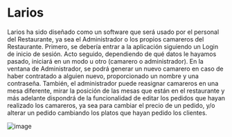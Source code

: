 # Larios
Larios ha sido diseñado como un software que será usado por el personal del Restaurante, ya sea el Administrador o los propios camareros del Restaurante. 
Primero, se debería entrar a la aplicación siguiendo un Login de inicio de sesión. 
Acto seguido, dependiendo de qué datos le hayamos pasado, iniciará en un modo u otro (camarero o administrador). 
En la ventana de Administrador, se podrá generar un nuevo camarero en caso de haber contratado a alguien nuevo, proporcionado un nombre y una contraseña. 
También, el administrador puede reasignar camareros en una mesa diferente, mirar la posición de las mesas que están en el restaurante y 
más adelante dispondrá de la funcionalidad de editar los pedidos que hayan realizado los camareros, ya sea para cambiar el precio de un pedido, 
y/o alterar un pedido cambiando los platos que hayan pedido los clientes.


![image](https://user-images.githubusercontent.com/47225340/174985126-8d6bcc5b-1c59-479e-837f-affd4d4a12d1.png)
